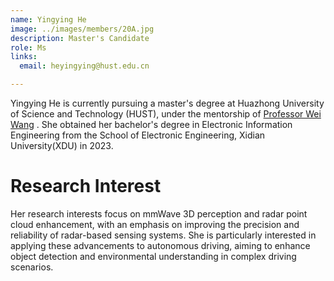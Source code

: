 ```yaml
---
name: Yingying He
image: ../images/members/20A.jpg
description: Master's Candidate
role: Ms
links:
  email: heyingying@hust.edu.cn

---
```


Yingying He is currently pursuing a master's degree at Huazhong University of Science and Technology (HUST), under the mentorship of [Professor Wei Wang](https://eic.hust.edu.cn/professor/wangwei/index.html) . She obtained her bachelor's degree in Electronic Information Engineering from the School of Electronic Engineering, Xidian University(XDU) in 2023.

Research Interest
======

Her research interests focus on mmWave 3D perception and radar point cloud enhancement, with an emphasis on improving the precision and reliability of radar-based sensing systems. She is particularly interested in applying these advancements to autonomous driving, aiming to enhance object detection and environmental understanding in complex driving scenarios.

